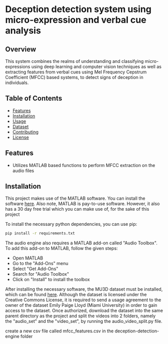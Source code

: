 # Deception detection system using micro-expression and verbal cue analysis

## Overview

This system combines the realms of understanding and classifying micro-expressions using deep learning and computer vision techniques as well as extracting features from verbal cues using Mel Frequency Cepstrum Coefficient (MFCC) based systems, to detect signs of deception in individuals.

## Table of Contents

- [Features](#features)
- [Installation](#installation)
- [Usage](#usage)
- [Dataset](#dataset)
- [Contributing](#contributing)
- [License](#license)

## Features

- Utilizes MATLAB based functions to perform MFCC extraction on the audio files

## Installation

This project makes use of the MATLAB software. You can install the software [here](https://www.mathworks.com/help/install/ug/install-products-with-internet-connection.html). Also note, MATLAB is pay-to-use software. However, it also has a 30 day free trial which you can make use of, for the sake of this project

To install the necessary python dependencies, you can use pip:

```bash
pip install -r requirements.txt

```

The audio engine also requires a MATLAB add-on called "Audio Toolbox". To add this add-on to MATLAB, follow the given steps:

- Open MATLAB
- Go to the "Add-Ons" menu
- Select "Get Add-Ons"
- Search for "Audio Toolbox"
- Click on "Install" to install the toolbox

After installing the necessary software, the MU3D dataset must be installed, which can be found [here](https://sc.lib.miamioh.edu/handle/2374.MIA/6067). Although the dataset is licensed under the Creative Commons License, it is required to send a usage agreement to the owner of the dataset Emily Paige Lloyd (Miami University) in order to gain access to the dataset. Once authorized, download the dataset into the same parent directory as the project and split the videos into 2 folders, namely the "audio_set" and the "video_set", by running the audio_video_split.py file.

create a new csv file called mfcc_features.csv in the deception-detection-engine folder
